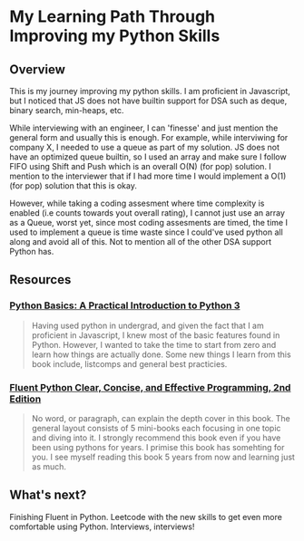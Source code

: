 # My Learning Path Through Improving my Python Skills

## Overview
This is my journey improving my python skills. I am proficient in Javascript, but I noticed that JS does not have builtin support for DSA such as deque, binary search, min-heaps, etc. 

While interviewing with an engineer, I can 'finesse' and just mention the general form and usually this is enough. For example, while interviwing for company X, I needed to use a queue as part of my solution. JS does not have an optimized queue builtin, so I used an array and make sure I follow FIFO  using Shift and Push which is an overall O(N) (for pop) solution. I mention to the interviewer that if I had more time I would implement a O(1) (for pop) solution that this is okay. 

However, while taking a coding assesment where time complexity is enabled (i.e counts towards yout overall rating), I cannot just use an array as a Queue, worst yet, since most coding assesments are timed, the time I used to implement a queue is time waste since I could've used python all along and avoid all of this. Not to mention all of the other DSA support Python has.

## Resources
### [Python Basics: A Practical Introduction to Python 3](https://realpython.com/products/python-basics-book/)
  > Having used python in undergrad, and given the fact that I am proficient in Javascript, I knew most of the basic features found in Python. However, I wanted to take the time to start from zero and learn how things are actually done. Some new things I learn from this book include, listcomps and general best practicies. 
### [Fluent Python Clear, Concise, and Effective Programming, 2nd Edition](https://www.amazon.com/Fluent-Python-Concise-Effective-Programming/dp/1492056359)
  > No word, or paragraph, can explain the depth cover in this book. The general layout consists of 5 mini-books each focusing in one topic and diving into it. I strongly recommend this book even if you have been using pythons for years. I primise this book has somehting for you. I see myself reading this book 5 years from now and learning just as much. 
  
## What's next?
Finishing Fluent in Python. Leetcode with the new skills to get even more comfortable using Python. Interviews, interviews!
